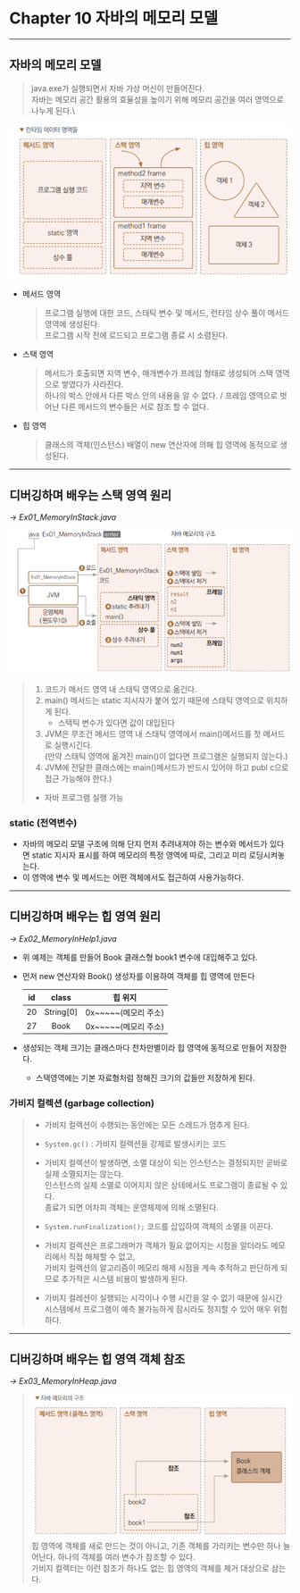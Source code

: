 # Chapter 10 자바의 메모리 모델

---

## 자바의 메모리 모델
>java.exe가 실행되면서 자바 가상 머신이 만들어진다.  
> 자바는 메모리 공간 활용의 효율성을 높이기 위해 메모리 공간을 여러 영역으로 나누게 된다.\

![20231220182758.png](20231220182758.png)
+ 메서드 영역
    >프로그램 실행에 대한 코드, 스태틱 변수 및 메서드, 런타임 상수 풀이 메서드 영역에 생성된다.  
  > 프로그램 시작 전에 로드되고 프로그램 종료 시 소렴된다.

+ 스택 영역
    > 메서드가 호출되면 지역 변수, 매개변수가 프레임 형태로 생성되어 스택 영역으로 쌓였다가 사라진다.  
  > 하나의 박스 안에서 다른 박스 안의 내용을 알 수 없다. / 프레임 영역으로 벗어난 다른 메서드의 변수들은 서로 참조 할 수 없다.
+ 힙 영역
    > 클래스의 객체(인스턴스) 배열이 new 연산자에 의해 힙 영역에 동적으로 생성된다.
---
## 디버깅하며 배우는 스택 영역 원리
→ *Ex01_MemoryInStack.java*

![2.png](2.png)
> 1. 코드가 메서드 영역 내 스태틱 영역으로 옮긴다.
> 2. main() 메서드는 static 지시자가 붙어 있기 때문에 스태틱 영역으로 위치하게 된다.
>    - 스택틱 변수가 있다면 값이 대입된다
> 3. JVM은 무조건 메서드 영역 내 스태틱 영역에서 main()메서드를 첫 메서드로 실행시긴다.  
> (만약 스태틱 영역에 옮겨진 main()이 없다면 프로그램은 실행되지 않는다.\)  
> 4. JVM에 전달한 클래스에는 main()메서드가 반드시 있어야 하고  publ  c으로 접근 가능해야 한다.)  
> +  자바 프로그램 실행 가능

###  static (전역변수)
  + 자바의 메모리 모델 구조에 의해 단지 먼저 추려내져야 하는 변수와 메서드가 있다면 static 지시자 표시를 하여 메모리의 특정 영역에 따로,
   그리고 미리 로딩시켜놓는다.
  + 이 영역에 변수 및 메서드는 어떤 객체에서도 접근하여 사용가능하다.

___

## 디버깅하며 배우는 힙 영역 원리
*→ Ex02_MemoryInHelp1.java*
+ 위 예제는 객체를 만들어 Book 클래스형 book1 변수에 대입해주고 있다.
+ 먼저 new 연산자와 Book() 생성자를 이용하여 객체를 힙 영역에 만든다

  | id |   class    |힙 위지|
  |:--:|:----------:|:--:|
  | 20 | String\[0] |0x~~~~~(메모리 주소)|
   | 27 |    Book    |0x~~~~~(메모리 주소)|
+ 생성되는 객체 크기는 클래스마다 천차만별이라 힙 영역에 동적으로 만들어 저장한다.
  + 스택영역에는 기본 자료형처럼 정해진 크기의 값들만 저장하게 된다.

### 가비지 컬렉션 (garbage collection)
>+ 가비지 컬렉션이 수행되는 동안에는 모든 스레드가 멈추게 된다.  
>  + ``System.gc()`` : 가비지 컬렉션을 강제로 발생시키는 코드  
>
>+ 가비지 컬렉션이 발생하면, 소멸 대상이 되는 인스턴스는 결정되지만 곧바로 실제 소멸되지는 않는다.  </br>인스턴스의 실제 소멸로 이어지지 않은 상테에서도 프로그램이 종료될 수 있다. </br> 종료가 되면 어차피 객체는 운영체제에 의해 소멸된다.
>+ ``System.runFinalization();`` 코드를 삽입하여 객체의 소멸을 이끈다.
>+ 가비지 컬렉션은 프로그래머가 객체가 필요 없어지는 시점을 알더라도 메모리에서 직접 해체할 수 없고, </br> 가비지 컬렉션의 알고리즘이 메모리 해제 시점을 계속 추적하고 판단하게 되므로 추가적은 시스템 비용이 발생하게 된다.
>+ 가비지 컬레션이 실행되는 시각이나 수행 시간을 알 수 없기 때문에 실시간 시스템에서 프로그램이 예측 불가능하게 잠시라도 정지할 수 있어 매우 위험하다.
---
## 디버깅하며 배우는 힙 영역 객체 참조
*→ Ex03_MemoryInHeap.java*

>![3.png](3.png)  
> 힙 영역에 객체를 새로 만드는 것이 아니고, 기존 객체를 가리키는 변수만 하나 늘어난다.
> 하나의 객체를 여러 변수가 참조할 수 있다.  
> 가비지 컬렉터는 이런 참조가 하나도 없는 힙 영역의 객체를 제거 대상으로 삼는다.